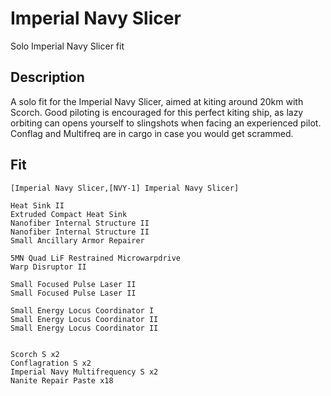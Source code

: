 # Imperial Navy Slicer

Solo Imperial Navy Slicer fit


## Description

A solo fit for the Imperial Navy Slicer, aimed at kiting around 20km with Scorch. Good piloting is encouraged for this perfect kiting ship, as lazy orbiting can opens yourself to slingshots when facing an experienced pilot. Conflag and Multifreq are in cargo in case you would get scrammed. 


## Fit

```
[Imperial Navy Slicer,[NVY-1] Imperial Navy Slicer]

Heat Sink II
Extruded Compact Heat Sink
Nanofiber Internal Structure II
Nanofiber Internal Structure II
Small Ancillary Armor Repairer

5MN Quad LiF Restrained Microwarpdrive
Warp Disruptor II

Small Focused Pulse Laser II
Small Focused Pulse Laser II

Small Energy Locus Coordinator I
Small Energy Locus Coordinator II
Small Energy Locus Coordinator II


Scorch S x2
Conflagration S x2
Imperial Navy Multifrequency S x2
Nanite Repair Paste x18
```